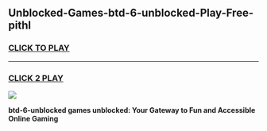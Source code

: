 
## Unblocked-Games-btd-6-unblocked-Play-Free-pithl
<h3>
<a href="https://premium76.site?title=btd-6-unblocked&ref=23A">CLICK TO PLAY</a></h3>
<hr>

<h3>
<a href="https://premium76.site?title=btd-6-unblocked&ref=23A">CLICK 2 PLAY</a>
  
</h3>

<a href="https://premium76.site?title=btd-6-unblocked&ref=23A"><img src="https://clearcache.store/games.png"></a>


**btd-6-unblocked games unblocked: Your Gateway to Fun and Accessible Online Gaming**
